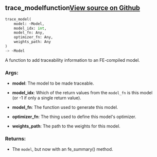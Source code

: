 ## trace_model<span class="tag">function</span><a class="sourcelink" href=https://github.com/fastestimator/fastestimator/blob/r1.2/fastestimator/util/traceability_util.py/#L1096-L1126>View source on Github</a>
```python
trace_model(
	model: ~Model,
	model_idx: int,
	model_fn: Any,
	optimizer_fn: Any,
	weights_path: Any
)
-> ~Model
```
A function to add traceability information to an FE-compiled model.


<h3>Args:</h3>


* **model**: The model to be made traceable.

* **model_idx**: Which of the return values from the `model_fn` is this model (or -1 if only a single return value).

* **model_fn**: The function used to generate this model.

* **optimizer_fn**: The thing used to define this model's optimizer.

* **weights_path**: The path to the weights for this model. 

<h3>Returns:</h3>

<ul class="return-block"><li>    The <code>model</code>, but now with an fe_summary() method.</li></ul>

